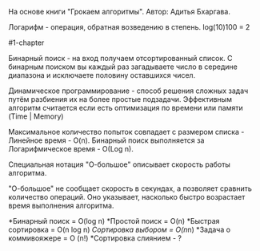 На основе книги "Грокаем алгоритмы". Автор: Адитья Бхаргава.

Логарифм - операция, обратная возведению в степень.
log(10)100 = 2

#1-chapter

Бинарный поиск - на вход получаем отсортированный список.
С бинарным поиском вы каждый раз загадываете число в середине диапазона и исключаете половину оставшихся чисел.

Динамическое программирование - способ решения сложных задач путём разбиения их на более простые подзадачи.
Эффективным алгоритм считается если есть оптимизация по времени или памяти (Time | Memory)

Максимальное количество попыток совпадает с размером списка - Линейное время - O(n).
Бинарный поиск выполняется за Логарифмическое время - O(Log n).

Специальная нотация "О-большое" описывает скорость работы алгоритма.

"О-большое" не сообщает скорость в секундах, а позволяет сравнить количество операций. Оно указывает, насколько быстро возрастает время выполнения алгоритма.

*Бинарный поиск = O(log n)
*Простой поиск = O(n)
*Быстрая сортировка = O(n log n)
*Сортировка выбором = O(n*n)
*Задача о коммивояжере = O (n!)
*Сортировка слиянием - ?